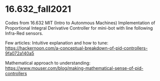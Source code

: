 # 16.632_fall2021
Codes from 16.632 MIT (Intro to Autonmous Machines)
Implementation of Proportional Integral Derivative Controller for mini-bot with line following Infra-Red sensors.

Few articles:
Intuitive explanation and how to tune:
https://hackernoon.com/a-conceptual-breakdown-of-pid-controllers-9fa072a140a5

Mathematical approach to understanding:
https://www.mouser.com/blog/making-mathematical-sense-of-pid-controllers
